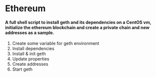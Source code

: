 # Ethereum
#### A full shell script to install geth and its dependencies on a CentOS vm, initialize the ethereum blockchain and create a private chain and new addresses as a sample.  

1. Create some variable for geth environment
2. Install dependencies
3. Install & init geth
4. Update properties
5. Create addresses
6. Start geth
